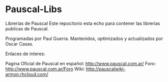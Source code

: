 ﻿Pauscal-Libs
============
Librerías de Pauscal
Este repocitorio esta echo para contener las librerias publicas de Pauscal.

Programadas por Paul Guerra.
Mantenidos, optimizados y actualizados por Oscar Casas.

Enlaces de interes:

Pagina Oficial de Pauscal en español: http://www.pauscal.com.ar/
Foro: http://www.pauscal.com.ar/Foro
Wiki: http://pauscalwiki-armon.rhcloud.com/
